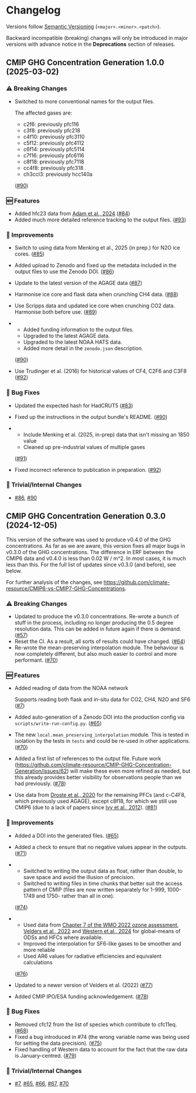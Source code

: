 # Changelog

Versions follow [Semantic Versioning](https://semver.org/) (`<major>.<minor>.<patch>`).

Backward incompatible (breaking) changes will only be introduced in major versions
with advance notice in the **Deprecations** section of releases.

<!--
You should *NOT* be adding new changelog entries to this file,
this file is managed by towncrier.
See `changelog/README.md`.

You *may* edit previous changelogs to fix problems like typo corrections or such.
To add a new changelog entry, please see
`changelog/README.md`
and https://pip.pypa.io/en/latest/development/contributing/#news-entries,
noting that we use the `changelog` directory instead of news,
markdown instead of restructured text and use slightly different categories
from the examples given in that link.
-->

<!-- towncrier release notes start -->

## CMIP GHG Concentration Generation 1.0.0 (2025-03-02)

### ⚠️ Breaking Changes

- Switched to more conventional names for the output files.

  The affected gases are:

  - c2f6: previously pfc116
  - c3f8: previously pfc218
  - c4f10: previously pfc3110
  - c5f12: previously pfc4112
  - c6f14: previously pfc5114
  - c7f16: previously pfc6116
  - c8f18: previously pfc7118
  - cc4f8: previously pfc318
  - ch3ccl3: previously hcc140a

  ([#90](https://github.com/climate-resource/CMIP-GHG-Concentration-Generation/pulls/90))

### 🆕 Features

- Added hfc23 data from [Adam et al., 2024](https://doi.org/10.1038/s43247-024-01946-y) ([#84](https://github.com/climate-resource/CMIP-GHG-Concentration-Generation/pulls/84))
- Added much more detailed reference tracking to the output files. ([#93](https://github.com/climate-resource/CMIP-GHG-Concentration-Generation/pulls/93))

### 🎉 Improvements

- Switch to using data from Menking et al., 2025 (in prep.) for N2O ice cores. ([#85](https://github.com/climate-resource/CMIP-GHG-Concentration-Generation/pulls/85))
- Added upload to Zenodo and fixed up the metadata included in the output files to use the Zenodo DOI. ([#86](https://github.com/climate-resource/CMIP-GHG-Concentration-Generation/pulls/86))
- Update to the latest version of the AGAGE data ([#87](https://github.com/climate-resource/CMIP-GHG-Concentration-Generation/pulls/87))
- Harmonise ice core and flask data when crunching CH4 data. ([#88](https://github.com/climate-resource/CMIP-GHG-Concentration-Generation/pulls/88))
- Use Scripps data and updated ice core when crunching CO2 data. Harmonise both before use. ([#89](https://github.com/climate-resource/CMIP-GHG-Concentration-Generation/pulls/89))
- - Added funding information to the output files.
  - Upgraded to the latest AGAGE data.
  - Upgraded to the latest NOAA HATS data.
  - Added more detail in the `zenodo.json` description.

  ([#90](https://github.com/climate-resource/CMIP-GHG-Concentration-Generation/pulls/90))
- Use Trudinger et al. (2016) for historical values of CF4, C2F6 and C3F8 ([#92](https://github.com/climate-resource/CMIP-GHG-Concentration-Generation/pulls/92))

### 🐛 Bug Fixes

- Updated the expected hash for HadCRUT5 ([#83](https://github.com/climate-resource/CMIP-GHG-Concentration-Generation/pulls/83))
- Fixed up the instructions in the output bundle's README. ([#90](https://github.com/climate-resource/CMIP-GHG-Concentration-Generation/pulls/90))
- - Include Menking et al. (2025, in-prep) data that isn't missing an 1850 value
  - Cleaned up pre-industrial values of multiple gases

  ([#91](https://github.com/climate-resource/CMIP-GHG-Concentration-Generation/pulls/91))
- Fixed incorrect reference to publication in preparation. ([#92](https://github.com/climate-resource/CMIP-GHG-Concentration-Generation/pulls/92))

### 🔧 Trivial/Internal Changes

- [#86](https://github.com/climate-resource/CMIP-GHG-Concentration-Generation/pulls/86), [#90](https://github.com/climate-resource/CMIP-GHG-Concentration-Generation/pulls/90)


## CMIP GHG Concentration Generation 0.3.0 (2024-12-05)

This version of the software was used to produce v0.4.0 of the GHG concentrations.
As far as we are aware, this version fixes all major bugs in v0.3.0 of the GHG concentrations.
The difference in ERF between the CMIP6 data and v0.4.0 is less than 0.02 W / m^2.
In most cases, it is much less than this.
For the full list of updates since v0.3.0 (and before), see below.

For further analysis of the changes,
see https://github.com/climate-resource/CMIP6-vs-CMIP7-GHG-Concentrations.

### ⚠️ Breaking Changes

- Updated to produce the v0.3.0 concentrations.
  Re-wrote a bunch of stuff in the process,
  including no longer producing the 0.5 degree resolution data.
  This can be added in future again if there is demand. ([#57](https://github.com/climate-resource/CMIP-GHG-Concentration-Generation/pulls/57))
- Reset the CI. As a result, all sorts of results could have changed. ([#64](https://github.com/climate-resource/CMIP-GHG-Concentration-Generation/pulls/64))
- Re-wrote the mean-preserving interpolation module.
  The behaviour is now completely different,
  but also much easier to control and more performant. ([#70](https://github.com/climate-resource/CMIP-GHG-Concentration-Generation/pulls/70))

### 🆕 Features

- Added reading of data from the NOAA network

  Supports reading both flask and in-situ data for CO2, CH4, N2O and SF6 ([#7](https://github.com/climate-resource/CMIP-GHG-Concentration-Generation/pulls/7))
- Added auto-generation of a Zenodo DOI into the production config via `scripts/write-run-config.py`. ([#65](https://github.com/climate-resource/CMIP-GHG-Concentration-Generation/pulls/65))
- The new `local.mean_preserving_interpolation` module.
  This is tested in isolation by the tests in `tests`
  and could be re-used in other applications. ([#70](https://github.com/climate-resource/CMIP-GHG-Concentration-Generation/pulls/70))
- Added a first list of references to the output file.
  Future work (https://github.com/climate-resource/CMIP-GHG-Concentration-Generation/issues/62)
  will make these even more refined as needed,
  but this already provides better visibility for observations people than we had previously. ([#78](https://github.com/climate-resource/CMIP-GHG-Concentration-Generation/pulls/78))
- Use data from [Droste et al., 2020](https://doi.org/10.5194/acp-20-4787-2020)
  for the remaining PFCs (and c-C4F8, which previously used AGAGE),
  except c8f18, for which we still use CMIP6
  (due to a lack of papers since [Ivy et al., 2012](https://doi.org/10.5194/acp-12-7635-2012)). ([#81](https://github.com/climate-resource/CMIP-GHG-Concentration-Generation/pulls/81))

### 🎉 Improvements

- Added a DOI into the generated files. ([#65](https://github.com/climate-resource/CMIP-GHG-Concentration-Generation/pulls/65))
- Added a check to ensure that no negative values appear in the outputs. ([#71](https://github.com/climate-resource/CMIP-GHG-Concentration-Generation/pulls/71))
- - Switched to writing the output data as float, rather than double, to save space and avoid the illusion of precision.
  - Switched to writing files in time chunks that better suit the access pattern of CMIP (files are now written separately for 1-999, 1000-1749 and 1750- rather than all in one).

  ([#74](https://github.com/climate-resource/CMIP-GHG-Concentration-Generation/pulls/74))
- - Used data from [Chapter 7 of the WMO 2022 ozone assessment](https://csl.noaa.gov/assessments/ozone/2022/downloads/),
    [Velders et al., 2022](https://doi.org/10.5194/acp-22-6087-2022)
    and [Western et al., 2024](https://www.nature.com/articles/s41558-024-02038-7)
    for global-means of ODSs and HFCs where available.
  - Improved the interpolation for SF6-like gases to be smoother and more reliable
  - Used AR6 values for radiative efficiencies and equivalent calculations

  ([#76](https://github.com/climate-resource/CMIP-GHG-Concentration-Generation/pulls/76))
- Updated to a newer version of Velders et al. (2022) ([#77](https://github.com/climate-resource/CMIP-GHG-Concentration-Generation/pulls/77))
- Added CMIP IPO/ESA funding acknowledgement. ([#78](https://github.com/climate-resource/CMIP-GHG-Concentration-Generation/pulls/78))

### 🐛 Bug Fixes

- Removed cfc12 from the list of species which contribute to cfc11eq. ([#68](https://github.com/climate-resource/CMIP-GHG-Concentration-Generation/pulls/68))
- Fixed a bug introduced in #74 (the wrong variable name was being used for setting the data precision). ([#75](https://github.com/climate-resource/CMIP-GHG-Concentration-Generation/pulls/75))
- Fixed handling of Western data to account for the fact that the raw data is January-centred. ([#79](https://github.com/climate-resource/CMIP-GHG-Concentration-Generation/pulls/79))

### 🔧 Trivial/Internal Changes

- [#7](https://github.com/climate-resource/CMIP-GHG-Concentration-Generation/pulls/7), [#65](https://github.com/climate-resource/CMIP-GHG-Concentration-Generation/pulls/65), [#66](https://github.com/climate-resource/CMIP-GHG-Concentration-Generation/pulls/66), [#67](https://github.com/climate-resource/CMIP-GHG-Concentration-Generation/pulls/67), [#70](https://github.com/climate-resource/CMIP-GHG-Concentration-Generation/pulls/70)
